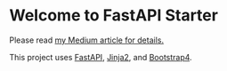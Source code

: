 <div id="top">
<h1>Welcome to FastAPI Starter</h1>

<p>
Please read <a href="https://levelup.gitconnected.com/building-a-website-starter-with-fastapi-92d077092864">my Medium article for details.</a>
</p>
<p>
This project uses <a href="https://fastapi.tiangolo.com/">FastAPI</a>, <a href="https://jinja.palletsprojects.com/en/2.11.x/">Jinja2</a>, and <a href="https://getbootstrap.com/docs/4.1/getting-started/introduction/">Bootstrap4</a>.
</p>
</div>
